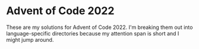 # Advent of Code 2022

These are my solutions for Advent of Code 2022.  I'm breaking them out
into language-specific directories because my attention span is short
and I might jump around.
